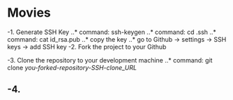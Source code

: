 Movies
======

-1. Generate SSH Key
..* command: ssh-keygen
..* command: cd .ssh
..* command: cat id_rsa.pub
..*  copy the key
..* go to Github -> settings -> SSH keys -> add SSH key
-2. Fork the project to your Github

-3. Clone the repository to your development machine
..* command: git clone *you-forked-repository-SSH-clone_URL*

-4. 
------

